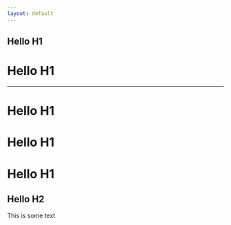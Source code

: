 ```yaml
---
layout: default
---
```



Hello H1
--------

# Hello H1
--------

# Hello H1
# Hello H1
# Hello H1
## Hello H2

This is some text
